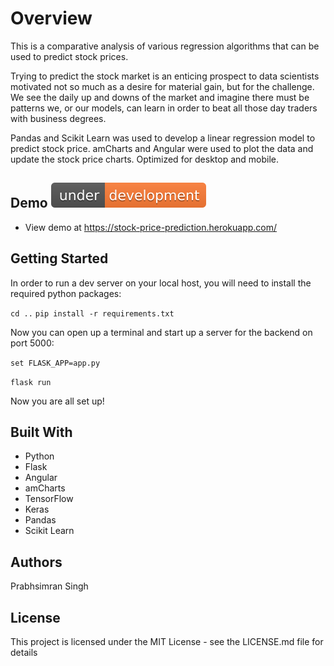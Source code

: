 # Overview

This is a comparative analysis of various regression algorithms that can be used to predict stock prices.

Trying to predict the stock market is an enticing prospect to data scientists motivated not so much as a desire for material gain, but for the challenge. We see the daily up and downs of the market and imagine there must be patterns we, or our models, can learn in order to beat all those day traders with business degrees.

Pandas and Scikit Learn was used to develop a linear regression model to predict stock price. amCharts and Angular were used to plot the data and update the stock price charts. Optimized for desktop and mobile.

## Demo ![Under Development](./public/images/under-development-orange.svg)

- View demo at <https://stock-price-prediction.herokuapp.com/>


## Getting Started

In order to run a dev server on your local host, you will need to install the required python packages:

`cd ..`
`pip install -r requirements.txt`

Now you can open up a terminal and start up a server for the backend on port 5000:

`set FLASK_APP=app.py`

`flask run`

Now you are all set up!

## Built With

* Python
* Flask
* Angular
* amCharts
* TensorFlow
* Keras
* Pandas
* Scikit Learn

## Authors

Prabhsimran Singh

## License

This project is licensed under the MIT License - see the LICENSE.md file for details